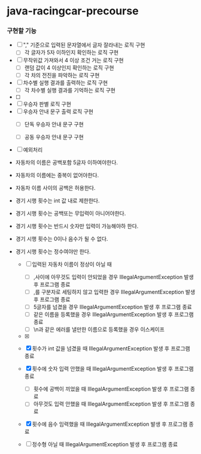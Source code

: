 # java-racingcar-precourse

### 구현할 기능

- [ ] "," 기준으로 입력된 문자열에서 글자 잘라내는 로직 구현
    - [ ] 각 글자가 5자 이하인지 확인하는 로직 구현
- [ ] 무작위값 가져와서 4 이상 조건 거는 로직 구현
    - [ ] 랜덤 값이 4 이상인지 확인하는 로직 구현
    - [ ] 각 차의 전진을 파악하는 로직 구현
- [ ] 차수별 실행 결과를 출력하는 로직 구현
    - [ ] 각 차수별 실행 결과를 기억하는 로직 구현
- [ ] 
- [ ] 우승자 판별 로직 구현
- [ ] 우승자 안내 문구 출력 로직 구현
    - [ ] 단독 우승자 안내 문구 구현
    - [ ] 공동 우승자 안내 문구 구현


- [ ] 예외처리

- 자동차의 이름은 공백포함 5글자 이하여야한다.
- 자동차의 이름에는 중복이 없어야한다.
- 자동차 이름 사이의 공백은 허용한다.
- 경기 시행 횟수는 int 값 내로 제한한다.
- 경기 시행 횟수는 공백또는 무입력이 아니어야한다.
- 경기 시행 횟수는 반드시 숫자만 입력이 가능해야하 한다.
- 경기 시행 횟수는 0이나 음수가 될 수 없다.
- 경기 시행 횟수는 정수여야만 한다.

    - [ ] 입력된 자동차 이름이 정상이 아닐 때
        - [ ] ,사이에 아무것도 입력이 안되었을 경우 IllegalArgumentException 발생 후 프로그램 종료
        - [ ] ,를 구분자로 세팅하지 않고 입력한 경우 IllegalArgumentException 발생 후 프로그램 종료
        - [ ] 5글자를 넘겼을 경우 IllegalArgumentException 발생 후 프로그램 종료
        - [ ] 같은 이름을 등록했을 경우 IllegalArgumentException 발생 후 프로그램 종료
        - [ ] \n과 같은 에러를 낼만한 이름으로 등록했을 경우 이스케이프 

    - [x] 

    - [x] 횟수가 int 값을 넘겼을 때 IllegalArgumentException 발생 후 프로그램 종료

    - [x] 횟수에 숫자 입력 안했을 때 IllegalArgumentException 발생 후 프로그램 종료
        - [ ] 횟수에 공백이 끼었을 때 IllegalArgumentException 발생 후 프로그램 종료
        - [ ] 아무것도 입력 안했을 때 IllegalArgumentException 발생 후 프로그램 종료

    - [x] 횟수에 음수 임력했을 때 IllegalArgumentException 발생 후 프로그램 종료 
  
    - [ ] 정수형 아닐 때 IllegalArgumentException 발생 후 프로그램 종료 

